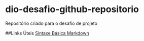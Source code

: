 # dio-desafio-github-repositorio
Repositório criado para o desafio de projeto

##Links Úteis
[Sintaxe Básica Markdown](https://www.markdownguide.org/)
